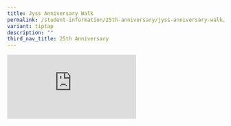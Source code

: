 ```yaml
---
title: Jyss Anniversary Walk
permalink: /student-information/25th-anniversary/jyss-anniversary-walk/
variant: tiptap
description: ""
third_nav_title: 25th Anniversary
---
```

<div class="iframe-wrapper">
<iframe allowfullscreen="true" frameborder="0" src="https://www.youtube.com/embed/CbsAuqqTKak?si=jFW3BXKuiR09JsuX"></iframe>
</div>
<p></p>